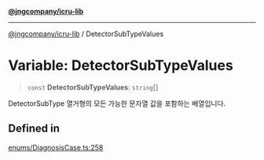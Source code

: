 [**@jngcompany/icru-lib**](../README.md)

***

[@jngcompany/icru-lib](../globals.md) / DetectorSubTypeValues

# Variable: DetectorSubTypeValues

> `const` **DetectorSubTypeValues**: `string`[]

DetectorSubType 열거형의 모든 가능한 문자열 값을 포함하는 배열입니다.

## Defined in

[enums/DiagnosisCase.ts:258](https://github.com/jngcompany/icru-lib/blob/cee5a8006a4970de6269ef7414374f6c7339529e/src/enums/DiagnosisCase.ts#L258)
